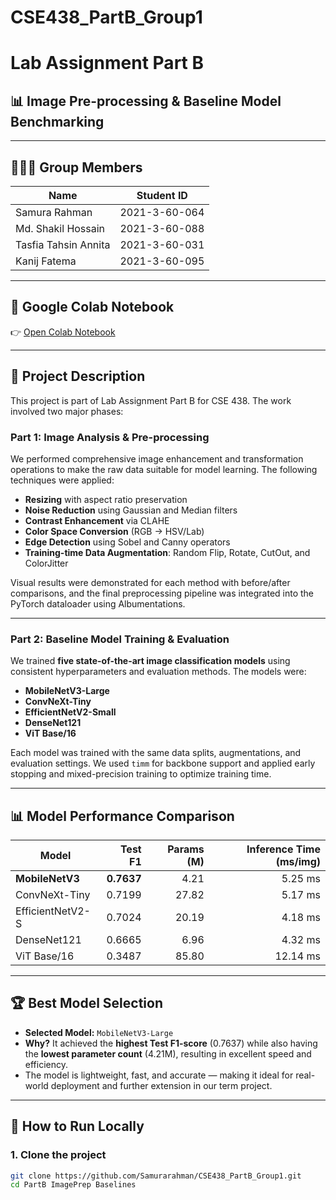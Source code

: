 # CSE438_PartB_Group1

# Lab Assignment Part B  
## 📊 Image Pre-processing & Baseline Model Benchmarking

---

## 👨‍👩‍👧 Group Members

| Name              | Student ID     |
|-------------------|----------------|
| Samura Rahman     | 2021-3-60-064  |
| Md. Shakil Hossain | 2021-3-60-088  |
| Tasfia Tahsin Annita     | 2021-3-60-031  |
| Kanij Fatema     | 2021-3-60-095  |

---

## 🔗 Google Colab Notebook

👉 [Open Colab Notebook](https://colab.research.google.com/drive/YOUR_SHARED_LINK_HERE](https://www.kaggle.com/code/samurarahman14/partb-imageprep-baselines))

---

## 📝 Project Description

This project is part of Lab Assignment Part B for CSE 438. The work involved two major phases:

### Part 1: Image Analysis & Pre-processing
We performed comprehensive image enhancement and transformation operations to make the raw data suitable for model learning. The following techniques were applied:

- **Resizing** with aspect ratio preservation  
- **Noise Reduction** using Gaussian and Median filters  
- **Contrast Enhancement** via CLAHE  
- **Color Space Conversion** (RGB → HSV/Lab)  
- **Edge Detection** using Sobel and Canny operators  
- **Training-time Data Augmentation**: Random Flip, Rotate, CutOut, and ColorJitter  

Visual results were demonstrated for each method with before/after comparisons, and the final preprocessing pipeline was integrated into the PyTorch dataloader using Albumentations.

---

### Part 2: Baseline Model Training & Evaluation

We trained **five state-of-the-art image classification models** using consistent hyperparameters and evaluation methods. The models were:

- **MobileNetV3-Large**
- **ConvNeXt-Tiny**
- **EfficientNetV2-Small**
- **DenseNet121**
- **ViT Base/16**

Each model was trained with the same data splits, augmentations, and evaluation settings. We used `timm` for backbone support and applied early stopping and mixed-precision training to optimize training time.

---

## 📊 Model Performance Comparison

| Model             | Test F1 | Params (M) | Inference Time (ms/img) |
|-------------------|--------:|-----------:|-------------------------:|
| **MobileNetV3**       | **0.7637**  |   4.21     |   5.25 ms               |
| ConvNeXt-Tiny     | 0.7199  |  27.82     |   5.17 ms               |
| EfficientNetV2-S  | 0.7024  |  20.19     |   4.18 ms               |
| DenseNet121       | 0.6665  |   6.96     |   4.32 ms               |
| ViT Base/16       | 0.3487  |  85.80     |  12.14 ms               |

---

## 🏆 Best Model Selection

- **Selected Model:** `MobileNetV3-Large`  
- **Why?** It achieved the **highest Test F1-score** (0.7637) while also having the **lowest parameter count** (4.21M), resulting in excellent speed and efficiency.  
- The model is lightweight, fast, and accurate — making it ideal for real-world deployment and further extension in our term project.

---

## 🚀 How to Run Locally

### 1. Clone the project
```bash
git clone https://github.com/Samurarahman/CSE438_PartB_Group1.git
cd PartB ImagePrep Baselines
